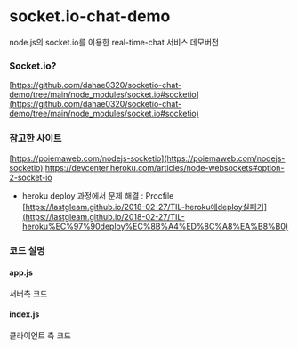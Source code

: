 # socket.io-chat-demo

node.js의 socket.io를 이용한 real-time-chat 서비스 데모버전

### Socket.io?

[https://github.com/dahae0320/socketio-chat-demo/tree/main/node_modules/socket.io#socketio](https://github.com/dahae0320/socketio-chat-demo/tree/main/node_modules/socket.io#socketio)

### 참고한 사이트

[https://poiemaweb.com/nodejs-socketio](https://poiemaweb.com/nodejs-socketio)
https://devcenter.heroku.com/articles/node-websockets#option-2-socket-io
- heroku deploy 과정에서 문제 해결 : Procfile
[https://lastgleam.github.io/2018-02-27/TIL-heroku에deploy실패기](https://lastgleam.github.io/2018-02-27/TIL-heroku%EC%97%90deploy%EC%8B%A4%ED%8C%A8%EA%B8%B0)

### 코드 설명

#### app.js

서버측 코드

#### index.js

클라이언트 측 코드
